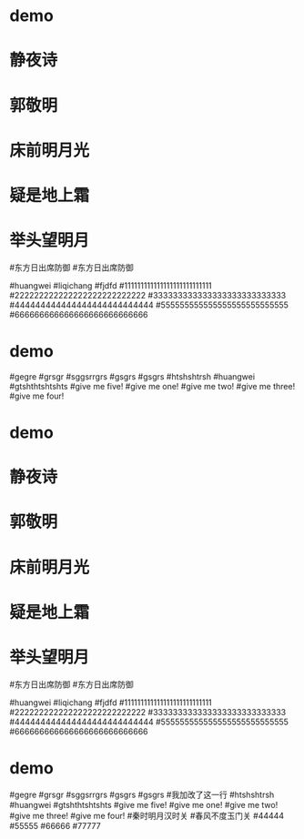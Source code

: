 

# demo
# 静夜诗
#     郭敬明
# 床前明月光
# 疑是地上霜
# 举头望明月
#东方日出席防御
#东方日出席防御

#huangwei
#liqichang
#fjdfd
#111111111111111111111111111
#222222222222222222222222222
#333333333333333333333333333
#444444444444444444444444444
#555555555555555555555555555
#666666666666666666666666666

# demo

#gegre
#grsgr
#sggsrrgrs
#gsgrs
#gsgrs
#htshshtrsh
#huangwei
#gtshthtshtshts
#give me five!
#give me one!
#give me two!
#give me three!
#give me four!


# demo

# 静夜诗
#     郭敬明
# 床前明月光
# 疑是地上霜
# 举头望明月
#东方日出席防御
#东方日出席防御

#huangwei
#liqichang
#fjdfd
#111111111111111111111111111
#222222222222222222222222222
#333333333333333333333333333
#444444444444444444444444444
#555555555555555555555555555
#666666666666666666666666666

# demo

#gegre
#grsgr
#sggsrrgrs
#gsgrs
#gsgrs
#我加改了这一行
#htshshtrsh
#huangwei
#gtshthtshtshts
#give me five!
#give me one!
#give me two!
#give me three!
#give me four!
#秦时明月汉时关
#春风不度玉门关
#44444
#55555
#66666
#77777


